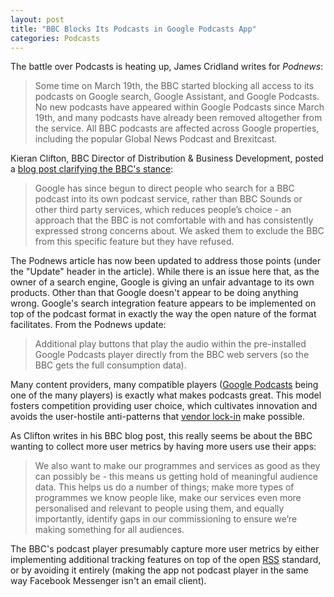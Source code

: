 ```yaml
---
layout: post
title: "BBC Blocks Its Podcasts in Google Podcasts App"
categories: Podcasts
---
```


The battle over Podcasts is heating up, James Cridland writes for *Podnews*:

> Some time on March 19th, the BBC started blocking all access to its podcasts on Google search, Google Assistant, and Google Podcasts. No new podcasts have appeared within Google Podcasts since March 19th, and many podcasts have already been removed altogether from the service. All BBC podcasts are affected across Google properties, including the popular Global News Podcast and Brexitcast.

Kieran Clifton, BBC Director of Distribution & Business Development, posted a [blog post clarifying the BBC's stance](http://www.bbc.co.uk/blogs/aboutthebbc/entries/d68712d7-bd24-440f-94a0-1c6a4cdee71a?utm_source=podnews.net&utm_medium=web&utm_campaign=podnews.net:2019-03-25):

> Google has since begun to direct people who search for a BBC podcast into its own podcast service, rather than BBC Sounds or other third party services, which reduces people’s choice - an approach that the BBC is not comfortable with and has consistently expressed strong concerns about. We asked them to exclude the BBC from this specific feature but they have refused.

The Podnews article has now been updated to address those points (under the "Update" header in the article). While there is an issue here that, as the owner of a search engine, Google is giving an unfair advantage to its own products. Other than that Google doesn't appear to be doing anything wrong. Google's search integration feature appears to be implemented on top of the podcast format in exactly the way the open nature of the format facilitates. From the Podnews update:

> Additional play buttons that play the audio within the pre-installed Google Podcasts player directly from the BBC web servers (so the BBC gets the full consumption data).

Many content providers, many compatible players ([Google Podcasts](https://play.google.com/store/apps/details?id=com.google.android.apps.podcasts&hl=en_US) being one of the many players) is exactly what makes podcasts great. This model fosters competition providing user choice, which cultivates innovation and avoids the user-hostile anti-patterns that [vendor lock-in](https://en.wikipedia.org/wiki/Vendor_lock-in) make possible.

As Clifton writes in his BBC blog post, this really seems be about the BBC wanting to collect more user metrics by having more users use their apps:

> We also want to make our programmes and services as good as they can possibly be - this means us getting hold of meaningful audience data. This helps us do a number of things; make more types of programmes we know people like, make our services even more personalised and relevant to people using them, and equally importantly, identify gaps in our commissioning to ensure we’re making something for all audiences.

The BBC's podcast player presumably capture more user metrics by either implementing additional tracking features on top of the open [RSS](https://en.wikipedia.org/wiki/RSS) standard, or by avoiding it entirely (making the app not podcast player in the same way Facebook Messenger isn't an email client).
